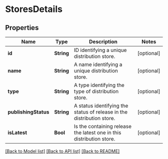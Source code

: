 # StoresDetails

## Properties
Name | Type | Description | Notes
------------ | ------------- | ------------- | -------------
**id** | **String** | ID identifying a unique distribution store. | [optional] 
**name** | **String** | A name identifying a unique distribution store. | [optional] 
**type** | **String** | A type identifying the type of distribution store. | [optional] 
**publishingStatus** | **String** | A status identifying the status of release in the distribution store. | [optional] 
**isLatest** | **Bool** | Is the containing release the latest one in this distribution store. | [optional] 

[[Back to Model list]](../README.md#documentation-for-models) [[Back to API list]](../README.md#documentation-for-api-endpoints) [[Back to README]](../README.md)


